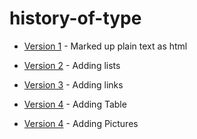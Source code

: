 history-of-type
===============

- [Version 1](http://evamariagarcia.github.io/history-of-type/johnbaskerville.html) - Marked up plain text as html

- [Version 2](http://evamariagarcia.github.io/history-of-type/johnbaskerville2.html) - Adding lists

- [Version 3](http://evamariagarcia.github.io/history-of-type/johnbaskerville3.html) - Adding links

- [Version 4](http://evamariagarcia.github.io/history-of-type/johnbaskerville4.html) - Adding Table

- [Version 4](http://evamariagarcia.github.io/history-of-type/johnbaskerville5.html) - Adding Pictures 
